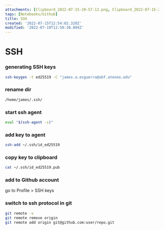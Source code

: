 ```yaml
---
attachments: [Clipboard_2022-07-15-20-57-12.png, Clipboard_2022-07-15-21-03-17.png]
tags: [Notebooks/Github]
title: SSH
created: '2022-07-15T12:54:02.320Z'
modified: '2022-07-19T12:50:30.894Z'
---
```


# SSH

### generating SSH keys
```bash
ssh-keygen -t ed25519 -C "james.a.esguerra@obf.ateneo.edu"
```

### rename dir
```bash
/home/james/.ssh/
```

### start ssh agent
```bash
eval "$(ssh-agent -s)"
```

### add key to agent
```bash
ssh-add ~/.ssh/id_ed25519
```

### copy key to clipboard
```bash
cat ~/.ssh/id_ed25519.pub
```

### add to Github account
go to Profile > SSH keys

### switch to ssh protocol in git
```bash
git remote -v
git remote remove origin
git remote add origin git@github.com:user/repo.git
```
